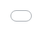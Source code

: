 ```yaml
---
title: TensorFlow的相关学习笔记 part1
categories:      
    Deep Learning      
tags: [Deep Learning,PyTorch]
date: 2019-5-10 22:55:03
---
```


# 摘要

本节主要是学习TensorFlow的相关学习笔记，主要是基础的学习路线，包括简单的实例笔记等。

内容包括如下：

- 部分数学推导
- 部分代码实现
- 莺尾花数据集
- MNIST手写字等

> 提示本部分是一个PDF手稿，暂时未整理排版，只能在电脑端预览本部分的PDF笔记,手机上的PDF笔记将不会显示出来。

- [x] Edit By Porter, 积水成渊,蛟龙生焉。

<!-- more -->

<div>
<embed src="/TensorFlow-index/deeplearning.pdf#page=1" type="application/pdf" style="overflow: auto; position: absolute; top: 0; right: 0; bottom: 0; left: 0; width: 100%; height: 180%;">
</div>
